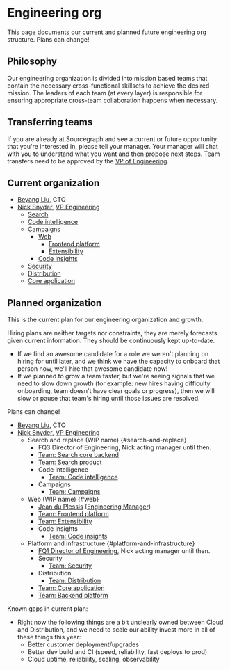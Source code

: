 # Engineering org

This page documents our current and planned future engineering org structure. Plans can change!

## Philosophy

Our engineering organization is divided into mission based teams that contain the necessary cross-functional skillsets to achieve the desired mission. The leaders of each team (at every layer) is responsible for ensuring appropriate cross-team collaboration happens when necessary.

## Transferring teams

If you are already at Sourcegraph and see a current or future opportunity that you're interested in, please tell your manager. Your manager will chat with you to understand what you want and then propose next steps. Team transfers need to be approved by the [VP of Engineering](roles.md#vp-engineering).

## Current organization

- [Beyang Liu](index.md#beyang-liu), CTO
- [Nick Snyder](index.md#nick-snyder-he-him), [VP Engineering](../../handbook/engineering/roles.md#vp-engineering)
  - [Search](../../handbook/engineering/search/index.md)
  - [Code intelligence](../../handbook/engineering/code-intelligence/index.md)
  - [Campaigns](../../handbook/engineering/campaigns/index.md)
    - [Web](../../handbook/engineering/web/index.md)
      - [Frontend platform](../../handbook/engineering/web/index.md)
      - [Extensibility](../../handbook/engineering/web/index.md)
    - [Code insights](../../handbook/engineering/code-insights/index.md)
  - [Security](../../handbook/engineering/security/index.md)
  - [Distribution](../../handbook/engineering/distribution/index.md)
  - [Core application](../../handbook/engineering/core-application/index.md)

## Planned organization

This is the current plan for our engineering organization and growth.

Hiring plans are neither targets nor constraints, they are merely forecasts given current information. They should be continuously kept up-to-date.

- If we find an awesome candidate for a role we weren't planning on hiring for until later, and we think we have the capacity to onboard that person now, we'll hire that awesome candidate now!
- If we planned to grow a team faster, but we're seeing signals that we need to slow down growth (for example: new hires having difficulty onboarding, team doesn't have clear goals or progress), then we will slow or pause that team's hiring until those issues are resolved.

Plans can change!

- [Beyang Liu](../../../company/team/index.md#beyang-liu), CTO
- [Nick Snyder](../../../company/team/index.md#nick-snyder-he-him), [VP Engineering](roles.md#vp-engineering)
  - Search and replace (WIP name) {#search-and-replace}
    - FQ3 Director of Engineering, Nick acting manager until then.
    - [Team: Search core backend](search/index.md#search-core-backend-eng)
    - [Team: Search product](search/index.md#search-product-eng)
    - Code intelligence
      - [Team: Code intelligence](code-intelligence/index.md#code-intelligence-eng)
    - Campaigns
      - [Team: Campaigns](campaigns/index.md#campaigns-eng)
  - Web (WIP name) {#web}
    - [Jean du Plessis](../../../company/team/index.md#jean-du-plessis-he-him) ([Engineering Manager](roles.md#engineering-manager))
    - [Team: Frontend platform](web/index.md#frontend-platform-eng)
    - [Team: Extensibility](web/index.md#extensibility-eng)
    - Code insights
      - [Team: Code insights](code-insights/index.md#code-insights-eng)
  - Platform and infrastructure {#platform-and-infrastructure}
    - [FQ1 Director of Engineering](https://jobs.lever.co/sourcegraph/8fcbaade-e511-4d93-bd9b-9cc7ec3438af), Nick acting manager until then.
    - Security
      - [Team: Security](security/index.md#security-eng)
    - Distribution
      - [Team: Distribution](distribution/index.md#distribution-eng)
    - [Team: Core application](core-application/index.md#core-application-eng)
    - [Team: Backend platform](core-application/index.md#backend-platform-eng)

Known gaps in current plan:

- Right now the following things are a bit unclearly owned between Cloud and Distribution, and we need to scale our ability invest more in all of these things this year:
  - Better customer deployment/upgrades
  - Better dev build and CI (speed, reliability, fast deploys to prod)
  - Cloud uptime, reliability, scaling, observability

<script>
// This script injects the org chart content into each section of this page that links to a team page.
// It is similar to the script used to compile the goals in ../goals/index.md.

async function getPageOrgList(pageUrl) {
	const sectionId = pageUrl.replace(/^.*#/, '')

	const resp = await fetch(pageUrl)
	const doc = new DOMParser().parseFromString(await resp.text(), "text/html")
	const section = doc.getElementById(sectionId)
	if (!section) {
		const error = document.createElement('p')
		error.innerText = `Error generating org chart: page at ${pageUrl} has no section with ID ${sectionId}.`
		return error
	}
    return section.parentNode
}

const teamAnchors = Array.from(document.querySelectorAll('a')).filter(a => a.innerText.startsWith('Team: '))
Promise.all(
	teamAnchors.map(async a => ({
		anchor: a,
		content: await getPageOrgList(a.href),
	}))
).then(data => {
	for (const {anchor, content} of data) {
        // Replace the parent node list item
        anchor.parentNode.replaceWith(content)
	}
})
</script>
